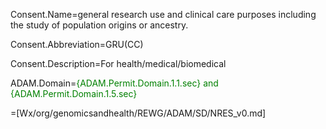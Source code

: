 Consent.Name=general research use and clinical care purposes including the study of population origins or ancestry.

Consent.Abbreviation=GRU(CC)

Consent.Description=For health/medical/biomedical

ADAM.Domain=<font color=green>{ADAM.Permit.Domain.1.1.sec} and {ADAM.Permit.Domain.1.5.sec}</font>

=[Wx/org/genomicsandhealth/REWG/ADAM/SD/NRES_v0.md]